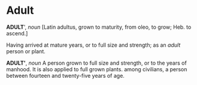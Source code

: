 # Adult

**ADULT**', _noun_ \[Latin adultus, grown to maturity, from oleo, to grow; Heb. to ascend.\]

Having arrived at mature years, or to full size and strength; as an _adult_ person or plant.

**ADULT'**, _noun_ A person grown to full size and strength, or to the years of manhood. It is also applied to full grown plants. among civilians, a person between fourteen and twenty-five years of age.